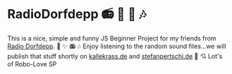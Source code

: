 # RadioDorfdepp 📻  🎼 🎵 🎶

This is a nice, simple and funny JS Beginner Project for my friends from [Radio Dorfdepp](https://soundcloud.com/radiodorfdepp). 🧠 ✨ 📻 🎶
Enjoy listening to the random sound files...we will publish that stuff shortly on [kallekrass.de](https://kallekrass.de) and [stefanpertschi.de](https://stefanpertschi.de) 🤖 💘 Lot's of Robo-Love SP 


